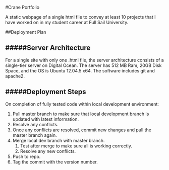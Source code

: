 #Crane Portfolio

A static webpage of a single html file to convey at least 10 projects that I have worked on in my student career at Full Sail University.

##Deployment Plan

#####Server Architecture
---
For a single site with only one .html file, the server architecture consists of a single-tier server on Digital Ocean. The server has 512 MB Ram, 20GB Disk Space, and the OS is Ubuntu 12.04.5 x64. The software includes git and apache2.

#####Deployment Steps
---
On completion of fully tested code within local development environment:

1. Pull master branch to make sure that local development branch is updated with latest information.
  1. Resolve any conflicts.
  2. Once any conflicts are resolved, commit new changes and pull the master branch again.
2. Merge local dev branch with master branch.
    1. Test after merge to make sure all is working correctly.
    2. Resolve any new conflicts.
3. Push to repo.
  1. Tag the commit with the version number.
